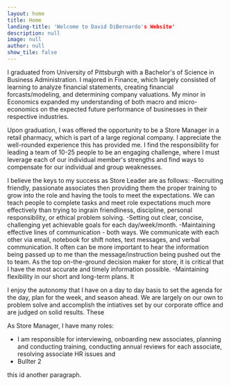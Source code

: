 ```yaml
---
layout: home
title: Home
landing-title: 'Welcome to David DiBernardo's Website'
description: null
image: null
author: null
show_tile: false
---
```


I graduated from University of Pittsburgh with a Bachelor's of Science in Business Administration. I majored in Finance, which largely consisted of learning to analyze financial statements, creating financial forcasts/modeling, and determining company valuations. My minor in Economics expanded my understanding of both macro and micro-economics on the expected future performance of businesses in their respective industries.

Upon graduation, I was offered the opportunity to be a Store Manager in a retail pharmacy, which is part of a large regional company. I appreciate the well-rounded experience this has provided me. I find the responsibility for leading a team of 10-25 people to be an engaging challenge, where I must leverage each of our individual member's strengths and find ways to compensate for our individual and group weaknesses. 

I believe the keys to my success as Store Leader are as follows:
-Recruiting friendly, passionate associates then providing them the proper training to grow into the role and having the tools to meet the expectations. We can teach people to complete tasks and meet role expectations much more effectively than trying to ingrain friendliness, discipline, personal responsibility, or ethical problem solving.
-Setting out clear, concise, challenging yet achievable goals for each day/week/month.
-Maintaining effective lines of communication - both ways. We communicate with each other via email, notebook for shift notes, text messages, and verbal communication. It often can be more important to hear the information being passed up to me than the message/instruction being pushed out the to team. As the top on-the-ground decision maker for store, it is critical that I have the most accurate and timely information possible. 
-Maintaining flexibility in our short and long-term plans. It


I enjoy the autonomy that I have on a day to day basis to set the agenda for the day, plan for the week, and season ahead. We are largely on our own to problem solve and accomplish the intiatives set by our corporate office and are judged on solid results. These 

As Store Manager, I have many roles:

- I am responsible for interviewing, onboarding new associates, planning and conducting training, conducting annual reviews for each associate, resolving associate HR issues and 
- Bullter 2

this id another paragraph.

